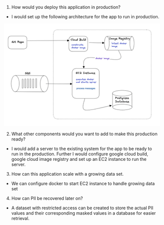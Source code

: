 1. How would you deploy this application in production?
- I would set up the following architecture for the app to run in production.

![](set_up.png)

2. What other components would you want to add to make this production ready?
- I would add a server to the existing system for the app to be ready to run in the production. Further I would configure google cloud build, google cloud image registry and set up an EC2 instance to run the server. 

3. How can this application scale with a growing data set.
- We can configure docker to start EC2 instance to handle growing data set

4. How can PII be recovered later on?
- A dataset with restricted access can be created to store the actual PII values and their corresponding masked values in a database for easier retrieval.